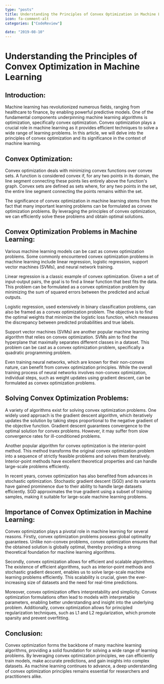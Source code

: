 ```yaml
---
type: "posts"
title: Understanding the Principles of Convex Optimization in Machine Learning
icon: fa-comment-alt
categories: ["CodeReview"]

date: "2019-08-10"
---
```




# Understanding the Principles of Convex Optimization in Machine Learning

## Introduction:
Machine learning has revolutionized numerous fields, ranging from healthcare to finance, by enabling powerful predictive models. One of the fundamental components underpinning machine learning algorithms is optimization, specifically convex optimization. Convex optimization plays a crucial role in machine learning as it provides efficient techniques to solve a wide range of learning problems. In this article, we will delve into the principles of convex optimization and its significance in the context of machine learning.

## Convex Optimization:
Convex optimization deals with minimizing convex functions over convex sets. A function is considered convex if, for any two points in its domain, the line segment connecting these points lies entirely above the function's graph. Convex sets are defined as sets where, for any two points in the set, the entire line segment connecting the points remains within the set.

The significance of convex optimization in machine learning stems from the fact that many important learning problems can be formulated as convex optimization problems. By leveraging the principles of convex optimization, we can efficiently solve these problems and obtain optimal solutions.

## Convex Optimization Problems in Machine Learning:
Various machine learning models can be cast as convex optimization problems. Some commonly encountered convex optimization problems in machine learning include linear regression, logistic regression, support vector machines (SVMs), and neural network training.

Linear regression is a classic example of convex optimization. Given a set of input-output pairs, the goal is to find a linear function that best fits the data. This problem can be formulated as a convex optimization problem by minimizing the sum of squared errors between the predicted and actual outputs.

Logistic regression, used extensively in binary classification problems, can also be framed as a convex optimization problem. The objective is to find the optimal weights that minimize the logistic loss function, which measures the discrepancy between predicted probabilities and true labels.

Support vector machines (SVMs) are another popular machine learning algorithm that relies on convex optimization. SVMs aim to find the hyperplane that maximally separates different classes in a dataset. This problem can be cast as a convex optimization problem, specifically a quadratic programming problem.

Even training neural networks, which are known for their non-convex nature, can benefit from convex optimization principles. While the overall training process of neural networks involves non-convex optimization, individual steps, such as weight updates using gradient descent, can be formulated as convex optimization problems.

## Solving Convex Optimization Problems:
A variety of algorithms exist for solving convex optimization problems. One widely used approach is the gradient descent algorithm, which iteratively updates the solution by taking steps proportional to the negative gradient of the objective function. Gradient descent guarantees convergence to the optimal solution for convex problems. However, it may suffer from slow convergence rates for ill-conditioned problems.

Another popular algorithm for convex optimization is the interior-point method. This method transforms the original convex optimization problem into a sequence of strictly feasible problems and solves them iteratively. Interior-point methods have excellent theoretical properties and can handle large-scale problems efficiently.

In recent years, convex optimization has also benefited from advances in stochastic optimization. Stochastic gradient descent (SGD) and its variants have gained prominence due to their ability to handle large datasets efficiently. SGD approximates the true gradient using a subset of training samples, making it suitable for large-scale machine learning problems.

## Importance of Convex Optimization in Machine Learning:
Convex optimization plays a pivotal role in machine learning for several reasons. Firstly, convex optimization problems possess global optimality guarantees. Unlike non-convex problems, convex optimization ensures that the obtained solution is globally optimal, thereby providing a strong theoretical foundation for machine learning algorithms.

Secondly, convex optimization allows for efficient and scalable algorithms. The existence of efficient algorithms, such as interior-point methods and stochastic gradient descent, enables us to solve large-scale machine learning problems efficiently. This scalability is crucial, given the ever-increasing size of datasets and the need for real-time predictions.

Moreover, convex optimization offers interpretability and simplicity. Convex optimization formulations often lead to models with interpretable parameters, enabling better understanding and insight into the underlying problem. Additionally, convex optimization allows for principled regularization techniques, such as L1 and L2 regularization, which promote sparsity and prevent overfitting.

## Conclusion:
Convex optimization forms the backbone of many machine learning algorithms, providing a solid foundation for solving a wide range of learning problems. By leveraging convex optimization principles, we can efficiently train models, make accurate predictions, and gain insights into complex datasets. As machine learning continues to advance, a deep understanding of convex optimization principles remains essential for researchers and practitioners alike.